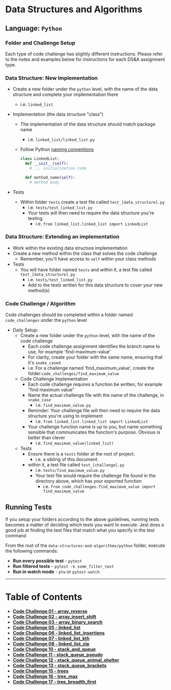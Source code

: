 # Data Structures and Algorithms

## Language: `Python`

### Folder and Challenge Setup

Each type of code challenge has slightly different instructions. Please refer to the notes and examples below for instructions for each DS&A assignment type.

### Data Structure: New Implementation

- Create a new folder under the `python` level, with the name of the data structure and complete your implementation there
  - i.e. `linked_list`
- Implementation (the data structure "class")
  - The implementation of the data structure should match package name
    - i.e. `linked_list/linked_list.py`
  - Follow Python [naming conventions](https://www.python.org/dev/peps/pep-0008/#naming-conventions)

    ```python
    class LinkedList:
      def __init__(self):
        # ... initialization code

      def method_name(self):
        # method body
    ```

- Tests
  - Within folder `tests` create a test file called `test_[data_structure].py`
    - i.e. `tests/test_linked_list.py`
    - Your tests will then need to require the data structure you're testing
      - i.e. `from linked_list.linked_list import LinkedList`

### Data Structure: Extending an implementation

- Work within the existing data structure implementation
- Create a new method within the class that solves the code challenge
  - Remember, you'll have access to `self` within your class methods
- Tests
  - You will have folder named `tests` and within it, a test file called `test_[data_structure].py`
    - i.e. `tests/test_linked_list.py`
    - Add to the tests written for this data structure to cover your new method(s)

### Code Challenge / Algorithm

Code challenges should be completed within a folder named `code_challenges` under the `python` level

- Daily Setup:
  - Create a new folder under the `python` level, with the name of the code challenge
    - Each code challenge assignment identifies the branch name to use, for example 'find-maximum-value'
    - For clarity, create your folder with the same name, ensuring that it's `snake_cased`
    - i.e. For a challenge named 'find_maximum_value', create the folder:`code_challenges/find_maximum_value`
  - Code Challenge Implementation
    - Each code challenge requires a function be written, for example "find maximum value"
    - Name the actual challenge file with the name of the challenge, in `snake_case`
      - i.e. `find_maximum_value.py`
    - Reminder: Your challenge file will then need to require the data structure you're using to implement
      - i.e. `from linked_list.linked_list import LinkedList`
    - Your challenge function name is up to you, but name something sensible that communicates the function's purpose. Obvious is better than clever
      - i.e. `find_maximum_value(linked_list)`
  - Tests
    - Ensure there is a `tests` folder at the root of project.
      - i.e. a sibling of this document.
    - within it, a test file called `test_[challenge].py`
      - i.e. `tests/find_maximum_value.py`
      - Your test file would require the challenge file found in the directory above, which has your exported function
        - i.e. `from code_challenges.find_maximum_value import find_maximum_value`

## Running Tests

If you setup your folders according to the above guidelines, running tests becomes a matter of deciding which tests you want to execute.  Jest does a good job at finding the test files that match what you specify in the test command

From the root of the `data-structures-and-algorithms/python` folder, execute the following commands:

- **Run every possible test** - `pytest`
- **Run filtered tests** - `pytest -k some_filter_text`
- **Run in watch mode** - `ptw` or `pytest-watch`

___

# Table of Contents

* [**Code Challenge 01 - array_reverse**](code_challenges/array_reverse/README.md)
* [**Code Challenge 02 - array_insert_shift**](code_challenges/array_insert_shift/README.md)
* [**Code Challenge 03 - array_binary_search**](code_challenges/array_binary_search/README.md)
* [**Code Challenge 05 - linked_list**](docs/linked_list/README.md)
* [**Code Challenge 06 - linked_list_insertions**](code_challenges/linked_list_insertions/README.md)
* [**Code Challenge 07 - linked_list_kth**](code_challenges/linked_list_kth/README.md)
* [**Code Challenge 08 - linked_list_zip**](code_challenges/linked_list_zip/README.md)
* [**Code Challenge 10 - stack_and_queue**](docs/stack_and_queue/README.md)
* [**Code Challenge 11 - stack_queue_pseudo**](docs/stack_queue_pseudo/README.md)
* [**Code Challenge 12 - stack_queue_animal_shelter**](docs/stack_queue_animal_shelter/README.md)
* [**Code Challenge 13 - stack_queue_brackets**](docs/stack_queue_brackets/README.md)
* [**Code Challenge 15 - trees**](docs/trees/README.md)
* [**Code Challenge 16 - tree_max**](docs/trees/README.md)
* [**Code Challenge 17 - tree_breadth_first**](docs/tree_breadth_first/README.md)
